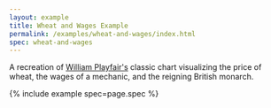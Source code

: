 ```yaml
---
layout: example
title: Wheat and Wages Example
permalink: /examples/wheat-and-wages/index.html
spec: wheat-and-wages
---
```


A recreation of [William Playfair's](https://en.wikipedia.org/wiki/William_Playfair) classic chart visualizing the price of wheat, the wages of a mechanic, and the reigning British monarch.

{% include example spec=page.spec %}
